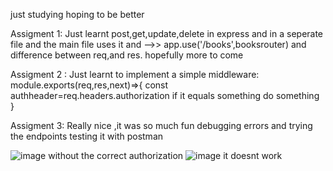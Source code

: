 just studying hoping to be better

Assigment 1:
Just learnt post,get,update,delete in express and in a seperate file and the main file uses it and -->> app.use('/books',booksrouter) and difference between req,and res. hopefully more to come 











Assigment 2 :
Just learnt to implement a simple middleware:
module.exports(req,res,next)=>{
const authheader=req.headers.authorization
if it equals something do something
}



Assigment 3:
Really nice ,it was so much fun debugging errors and trying the endpoints
testing it with postman

![image](https://github.com/user-attachments/assets/293f725d-683b-4ef3-9eb3-53d201bc3e0a) 
without the correct authorization
![image](https://github.com/user-attachments/assets/d8385a46-6324-4aec-9881-e4883bf0797e) 
it doesnt work 

